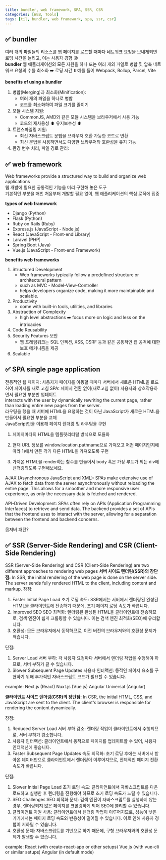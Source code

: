 ```yaml
---
title: bundler, web framework, SPA, SSR, CSR
categories: [WEB, Tools]
tags: [til, bundler, web framework, spa, ssr, csr]
---
```


## ✅ bundler

여러 개의 파일들의 리소스를 웹 페이지를 로드할 때마다 네트워크 요청을 보내게되면 로딩 시간을 늘리고, 이는 사용자 경험 ☹️ <br>
**bundler**
웹 애플리케이션의 모든 자원을 하나 또는 여러 개의 파일로 병합 및 압축
네트워크 요청의 수를 최소화 ➡️ 로딩 시간 ⬇️
예를 들어 Webpack, Rollup, Parcel, Vite

**benefits of using a bundler**

1. 병합(Merging)과 최소화(Minification):
   - 여러 개의 파일을 하나로 병합
   - 코드를 최소화하여 파일 크기를 줄이기
2. 모듈 시스템 지원:
   - CommonJS, AMD와 같은 모듈 시스템을 브라우저에서 사용 가능
   - 코드의 재사용성 ⬆️ 유지보수성 ⬆️
3. 트랜스파일링 지원:
   - 최신 자바스크립트 문법을 브라우저 호환 가능한 코드로 변환
   - 최신 문법을 사용하면서도 다양한 브라우저와 호환성을 유지 가능
4. 환경 변수 처리, 파일 경로 관리:

## ✅ web framework

Web frameworks provide a structured way to build and organize web applications  
웹 개발에 필요한 공통적인 기능을 미리 구현해 놓은 도구  
기본적인 부분을 매번 처음부터 개발할 필요 없이, 웹 애플리케이션의 핵심 로직에 집중

**types of web framework**

- Django (Python)
- Flask (Python)
- Ruby on Rails (Ruby)
- Express.js (JavaScript - Node.js)
- React (JavaScript - Front-end Library)
- Laravel (PHP)
- Spring Boot (Java)
- Vue.js (JavaScript - Front-end Framework)

**benefits web frameworks**

1. Structured Development
   - Web frameworks typically follow a predefined structure or architectural pattern
   - such as MVC - Model-View-Controller
   - helps developers organize code, making it more maintainable and scalable.
2. Productivity
   - come with built-in tools, utilities, and libraries
3. Abstraction of Complexity
   - high level abstractions ➡️ focus more on logic and less on the intricacies
4. Code Reusability
5. Security Features 보안
   - 웹 프레임워크는 SQL 인젝션, XSS, CSRF 등과 같은 공통적인 웹 공격에 대한 보호 메커니즘을 제공
6. Scalable

## ✅ SPA single page application

전통적인 웹 페이지: 사용자가 페이지를 이동할 때마다 서버에서 새로운 HTML을 로드하여 페이지를 새로 고침
SPA: 페이지 전환 없이(새로고침 없이) 사용자와 상호작용하면서 필요한 부분만 업데이트  
 interacts with the user by dynamically rewriting the current page, rather than loading entire new pages from the server.  
라우팅을 했을 때 서버에 HTML을 요청하는 것이 아닌 JavaScript가 새로운 HTML을 만들어서 필요한 부분을 교체  
JavaScript만을 이용해 페이지 렌더링 및 라우팅을 구현

1. 페이지마다의 HTML을 템플릿리터럴 방식으로 모듈화

2. 현재 URL 정보를 window.location.pathname으로 가져오고 어떤 페이지인지에 따라 1)에서 만든 각기 다른 HTML을 가져오도록 구현

3. 가져온 HTML을 render하는 함수를 만들어서 body 혹은 가장 루트가 되는 div에 렌더링되도록 구현해보세요.

AJAX (Asynchronous JavaScript and XML): SPAs make extensive use of AJAX to fetch data from the server asynchronously without reloading the entire page. This allows for a smoother and more responsive user experience, as only the necessary data is fetched and rendered.

API-Driven Development: SPAs often rely on APIs (Application Programming Interfaces) to retrieve and send data. The backend provides a set of APIs that the frontend uses to interact with the server, allowing for a separation between the frontend and backend concerns.

옵저버 패턴?

## ✅ SSR (Server-Side Rendering) and CSR (Client-Side Rendering)

SSR (Server-Side Rendering) and CSR (Client-Side Rendering) are two different approaches to rendering web pages
**서버 사이드 렌더링(SSR)의 장단점:**
In SSR, the initial rendering of the web page is done on the server side.  
The server sends fully rendered HTML to the client, including content and markup.
장점:

1. Faster Initial Page Load 초기 로딩 속도: SSR에서는 서버에서 렌더링된 완성된 HTML을 클라이언트에 전송하기 때문에, 초기 페이지 로딩 속도가 빠릅니다.
2. Improved SEO SEO 최적화: 렌더링된 완성된 HTML을 클라이언트에 전송하므로, 검색 엔진이 쉽게 크롤링할 수 있습니다. 이는 검색 엔진 최적화(SEO)에 유리합니다.
3. 호환성: 모든 브라우저에서 동작하므로, 이전 버전의 브라우저와의 호환성 문제가 적습니다.

단점:

1. Server Load 서버 부하: 각 사용자 요청마다 서버에서 렌더링 작업을 수행해야 하므로, 서버 부하가 클 수 있습니다.
2. Slower Subsequent Page Updates 사용자 인터랙션: 동적인 페이지 요소를 구현하기 위해 추가적인 자바스크립트 코드가 필요할 수 있습니다.

example:
Next.js (React)
Nuxt.js (Vue.js)
Angular Universal (Angular)

**클라이언트 사이드 렌더링(CSR)의 장단점:**
In CSR, the initial HTML, CSS, and JavaScript are sent to the client.
The client's browser is responsible for rendering the content dynamically.

장점:

1. Reduced Server Load 서버 부하 감소: 렌더링 작업이 클라이언트에서 수행되므로, 서버 부하가 감소합니다.
2. 사용자 인터랙션: 클라이언트에서 동적으로 페이지를 업데이트할 수 있어, 사용자 인터랙션에 좋습니다.
3. Faster Subsequent Page Updates 속도 최적화: 초기 로딩 후에는 서버에서 받아온 데이터만으로 클라이언트에서 렌더링이 이루어지므로, 전체적인 페이지 전환 속도가 빠릅니다.

단점:

1. Slower Initial Page Load 초기 로딩 속도: 클라이언트에서 자바스크립트를 다운로드하고 실행한 후 렌더링을 진행해야 하므로 초기 로딩 속도가 느릴 수 있습니다.
2. SEO Challenges SEO 최적화 문제: 검색 엔진이 자바스크립트를 실행하지 않는 경우, 렌더링되지 않은 페이지를 크롤링하게 되어 SEO에 불리할 수 있습니다.
3. 클라이언트 자원 사용: 클라이언트에서 렌더링 작업이 이루어지므로, 성능이 낮은 기기에서는 페이지 로딩 속도와 반응성이 떨어질 수 있습니다. 이로 인해 사용자 경험이 저하될 수 있습니다.
4. 호환성 문제: 자바스크립트를 기반으로 하기 때문에, 구형 브라우저와의 호환성 문제가 발생할 수 있습니다.

example:
React (with create-react-app or other setups)
Vue.js (with vue-cli or similar setups)
Angular (in default mode)
